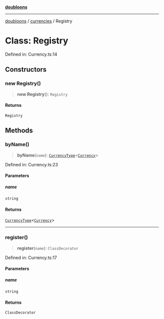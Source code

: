 [**doubloons**](../../../../README.md)

***

[doubloons](../../../../globals.md) / [currencies](../README.md) / Registry

# Class: Registry

Defined in: Currency.ts:14

## Constructors

### new Registry()

> **new Registry**(): `Registry`

#### Returns

`Registry`

## Methods

### byName()

> **byName**(`name`): [`CurrencyType`](../type-aliases/CurrencyType.md)\<[`Currency`](../interfaces/Currency.md)\>

Defined in: Currency.ts:23

#### Parameters

##### name

`string`

#### Returns

[`CurrencyType`](../type-aliases/CurrencyType.md)\<[`Currency`](../interfaces/Currency.md)\>

***

### register()

> **register**(`name`): `ClassDecorator`

Defined in: Currency.ts:17

#### Parameters

##### name

`string`

#### Returns

`ClassDecorator`
